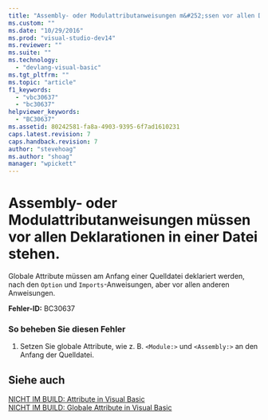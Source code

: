 ```yaml
---
title: "Assembly- oder Modulattributanweisungen m&#252;ssen vor allen Deklarationen in einer Datei stehen. | Microsoft Docs"
ms.custom: ""
ms.date: "10/29/2016"
ms.prod: "visual-studio-dev14"
ms.reviewer: ""
ms.suite: ""
ms.technology: 
  - "devlang-visual-basic"
ms.tgt_pltfrm: ""
ms.topic: "article"
f1_keywords: 
  - "vbc30637"
  - "bc30637"
helpviewer_keywords: 
  - "BC30637"
ms.assetid: 80242581-fa8a-4903-9395-6f7ad1610231
caps.latest.revision: 7
caps.handback.revision: 7
author: "stevehoag"
ms.author: "shoag"
manager: "wpickett"
---
```

# Assembly- oder Modulattributanweisungen m&#252;ssen vor allen Deklarationen in einer Datei stehen.
Globale Attribute müssen am Anfang einer Quelldatei deklariert werden, nach den `Option` und `Imports`\-Anweisungen, aber vor allen anderen Anweisungen.  
  
 **Fehler\-ID:** BC30637  
  
### So beheben Sie diesen Fehler  
  
1.  Setzen Sie globale Attribute, wie z. B. `<Module:>` und `<Assembly:>` an den Anfang der Quelldatei.  
  
## Siehe auch  
 [NICHT IM BUILD: Attribute in Visual Basic](http://msdn.microsoft.com/de-de/620bfc0e-4582-4c8b-8432-ebc5c3dccc22)   
 [NICHT IM BUILD: Globale Attribute in Visual Basic](http://msdn.microsoft.com/de-de/253a32d8-1531-4504-b687-088554ab71d2)